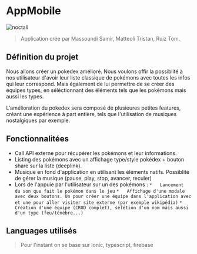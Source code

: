 # AppMobile

![noctali](https://www.pokepedia.fr/images/7/70/Noctali-RFVF.png)


> Application crée par Massoundi Samir, Matteoli Tristan, Ruiz Tom.

## Définition du projet

Nous allons créer un pokedex amélioré. Nous voulons offir la possiblité à nos utilisateur d'avoir leur liste classique de pokémons avec toutes les infos qui leur correspond. Mais également de lui permettre de se créer des équipes types, en séléctionnant des éléments tels que les pokémons mais aussi les types.

L'amélioration du pokedex sera composé de plusieures petites features, créant une expérience à part entière, tels que l'utilisation de musiques nostalgiques par exemple.


## Fonctionnalitées

* Call API externe pour récupérer les pokémons et leur informations.
* Listing des pokémons avec un affichage type/style pokédex + bouton share sur la liste (deeplink).
* Musique en fond d'application en utilisant les éléments natifs. Possiblité de gérer la musique (pause, play, stop, avancer, reculer)
* Lors de l'appuie par l'utilisateur sur un des pokémons :
 `*   Lancement du son que fait le pokémon dans le jeu`
 `*   Affichage d'une modale avec deux boutons. Un pour créer une équipe dans l'application avec et une pour aller visiter site externe (par exemple wikipédia)`
 `*   Création d'une équipe (CRUD complet), sélétion d'un nom mais aussi d'un type (feu/ténèbre...)`

## Languages utilisés

> Pour l'instant on se base sur Ionic, typescript, firebase
